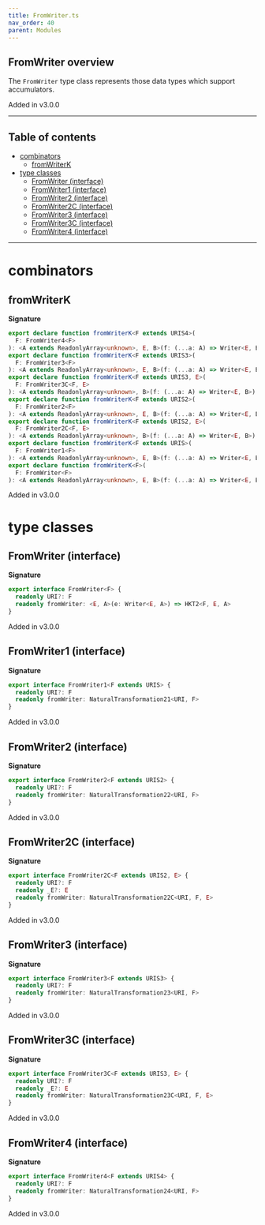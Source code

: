 ```yaml
---
title: FromWriter.ts
nav_order: 40
parent: Modules
---
```


## FromWriter overview

The `FromWriter` type class represents those data types which support accumulators.

Added in v3.0.0

---

<h2 class="text-delta">Table of contents</h2>

- [combinators](#combinators)
  - [fromWriterK](#fromwriterk)
- [type classes](#type-classes)
  - [FromWriter (interface)](#fromwriter-interface)
  - [FromWriter1 (interface)](#fromwriter1-interface)
  - [FromWriter2 (interface)](#fromwriter2-interface)
  - [FromWriter2C (interface)](#fromwriter2c-interface)
  - [FromWriter3 (interface)](#fromwriter3-interface)
  - [FromWriter3C (interface)](#fromwriter3c-interface)
  - [FromWriter4 (interface)](#fromwriter4-interface)

---

# combinators

## fromWriterK

**Signature**

```ts
export declare function fromWriterK<F extends URIS4>(
  F: FromWriter4<F>
): <A extends ReadonlyArray<unknown>, E, B>(f: (...a: A) => Writer<E, B>) => <S, R>(...a: A) => Kind4<F, S, R, E, B>
export declare function fromWriterK<F extends URIS3>(
  F: FromWriter3<F>
): <A extends ReadonlyArray<unknown>, E, B>(f: (...a: A) => Writer<E, B>) => <R>(...a: A) => Kind3<F, R, E, B>
export declare function fromWriterK<F extends URIS3, E>(
  F: FromWriter3C<F, E>
): <A extends ReadonlyArray<unknown>, B>(f: (...a: A) => Writer<E, B>) => <R>(...a: A) => Kind3<F, R, E, B>
export declare function fromWriterK<F extends URIS2>(
  F: FromWriter2<F>
): <A extends ReadonlyArray<unknown>, E, B>(f: (...a: A) => Writer<E, B>) => (...a: A) => Kind2<F, E, B>
export declare function fromWriterK<F extends URIS2, E>(
  F: FromWriter2C<F, E>
): <A extends ReadonlyArray<unknown>, B>(f: (...a: A) => Writer<E, B>) => (...a: A) => Kind2<F, E, B>
export declare function fromWriterK<F extends URIS>(
  F: FromWriter1<F>
): <A extends ReadonlyArray<unknown>, E, B>(f: (...a: A) => Writer<E, B>) => (...a: A) => Kind<F, B>
export declare function fromWriterK<F>(
  F: FromWriter<F>
): <A extends ReadonlyArray<unknown>, E, B>(f: (...a: A) => Writer<E, B>) => (...a: A) => HKT2<F, E, B>
```

Added in v3.0.0

# type classes

## FromWriter (interface)

**Signature**

```ts
export interface FromWriter<F> {
  readonly URI?: F
  readonly fromWriter: <E, A>(e: Writer<E, A>) => HKT2<F, E, A>
}
```

Added in v3.0.0

## FromWriter1 (interface)

**Signature**

```ts
export interface FromWriter1<F extends URIS> {
  readonly URI?: F
  readonly fromWriter: NaturalTransformation21<URI, F>
}
```

Added in v3.0.0

## FromWriter2 (interface)

**Signature**

```ts
export interface FromWriter2<F extends URIS2> {
  readonly URI?: F
  readonly fromWriter: NaturalTransformation22<URI, F>
}
```

Added in v3.0.0

## FromWriter2C (interface)

**Signature**

```ts
export interface FromWriter2C<F extends URIS2, E> {
  readonly URI?: F
  readonly _E?: E
  readonly fromWriter: NaturalTransformation22C<URI, F, E>
}
```

Added in v3.0.0

## FromWriter3 (interface)

**Signature**

```ts
export interface FromWriter3<F extends URIS3> {
  readonly URI?: F
  readonly fromWriter: NaturalTransformation23<URI, F>
}
```

Added in v3.0.0

## FromWriter3C (interface)

**Signature**

```ts
export interface FromWriter3C<F extends URIS3, E> {
  readonly URI?: F
  readonly _E?: E
  readonly fromWriter: NaturalTransformation23C<URI, F, E>
}
```

Added in v3.0.0

## FromWriter4 (interface)

**Signature**

```ts
export interface FromWriter4<F extends URIS4> {
  readonly URI?: F
  readonly fromWriter: NaturalTransformation24<URI, F>
}
```

Added in v3.0.0
